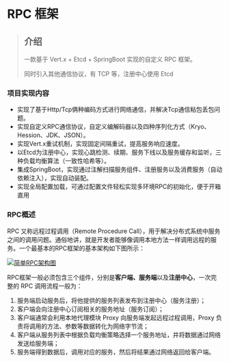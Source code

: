 # RPC 框架

> ## 介绍
>
> 一款基于 Vert.x + Etcd + SpringBoot  实现的自定义 RPC 框架。
>
> 同时引入其他通信协议，有 TCP 等，注册中心使用 Etcd

### 项目实现内容

-  实现了基于Http/Tcp俩种编码方式进行网络通信，并解决Tcp通信粘包丢包问题。
-  实现自定义RPC通信协议，自定义编解码器以及四种序列化方式（Kryo、Hession、JDK、JSON）。
-  实现Vert.x重试机制，实现固定间隔重试，提高服务响应速度。
-  以Etcd为注册中心，实现心跳检测、续期、服务下线以及服务缓存和监听，三种负载均衡算法（一致性哈希等）。
-  集成SpringBoot，实现通过注解扫描服务组件、注册服务以及消费服务（自动依赖注入），实现自动装配。
-  实现全局配置加载，可通过配置文件轻松实现多环境RPC的初始化，便于开箱直用

### RPC概述

RPC 又称远程过程调用（Remote Procedure Call），用于解决分布式系统中服务之间的调用问题。通俗地讲，就是开发者能够像调用本地方法一样调用远程的服务。一个最基本的RPC框架的基本架构如下图所示：

[![简单RPC架构图](https://github.com/viego1999/wxy-rpc/raw/master/images/%E7%AE%80%E5%8D%95RPC%E6%9E%B6%E6%9E%84%E5%9B%BE.png)](https://github.com/viego1999/wxy-rpc/blob/master/images/简单RPC架构图.png)

RPC框架一般必须包含三个组件，分别是**客户端、服务端**以及**注册中心**，一次完整的 RPC 调用流程一般为：

1. 服务端启动服务后，将他提供的服务列表发布到注册中心（服务注册）；
2. 客户端会向注册中心订阅相关的服务地址（服务订阅）；
3. 客户端通常会利用本地代理模块 Proxy 向服务端发起远程过程调用，Proxy 负责将调用的方法、参数等数据转化为网络字节流；
4. 客户端从服务列表中根据负载均衡策略选择一个服务地址，并将数据通过网络发送给服务端；
5. 服务端得到数据后，调用对应的服务，然后将结果通过网络返回给客户端。
